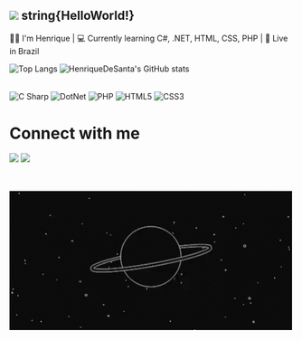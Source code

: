 <div style="align: center">

##  <img src="https://github.com/TheDudeThatCode/TheDudeThatCode/blob/master/Assets/Earth.gif" width="24px"> string{HelloWorld!}

🙋‍♂️ I'm Henrique       |     💻 Currently learning C#, .NET, HTML, CSS, PHP      |     🏡 Live in Brazil




![Top Langs](https://github-readme-stats.vercel.app/api/top-langs/?username=henriquedesanta&layout=compact&theme=dark)
![HenriqueDeSanta's GitHub stats](https://github-readme-stats.vercel.app/api?username=henriquedesanta&show_icons=true&theme=dark&hide=stars&hide_title=1)



<div style="display: inline_block"><br>
  <img align="center" alt="C Sharp" src="https://img.shields.io/badge/C%23-239120?style=for-the-badge&logo=c-sharp&logoColor=white">
  <img align="center" alt="DotNet" src="https://img.shields.io/badge/.NET-512BD4?style=for-the-badge&logo=dotnet&logoColor=white">
  <img align="center" alt="PHP" src="https://img.shields.io/badge/php-%23777BB4.svg?style=for-the-badge&logo=php&logoColor=white">
  <img align="center" alt="HTML5" src="https://img.shields.io/badge/HTML5-E34F26?style=for-the-badge&logo=html5&logoColor=white">
  <img align="center" alt="CSS3" src="https://img.shields.io/badge/CSS3-1572B6?style=for-the-badge&logo=css3&logoColor=white">
 
 
  
  # Connect with me 
  <div>
    <a href = "mailto:henrique.play.ch7@gmail.com"><img src="https://img.shields.io/badge/Gmail-D14836?style=for-the-badge&logo=gmail&logoColor=white" target="_blank"></a>
    <a href="https://www.linkedin.com/in/chenriquemgomes" target="_blank"><img src="https://img.shields.io/badge/-LinkedIn-%230077B5?style=for-the-badge&logo=linkedin&logoColor=white" target="_blank"></a> 
  </div>

  <br><br>
  <img src="https://github.com/henriquedesanta/henriquedesanta/blob/main/saturn.gif" alt="Saturn" width="500">
  
  </div>

  
